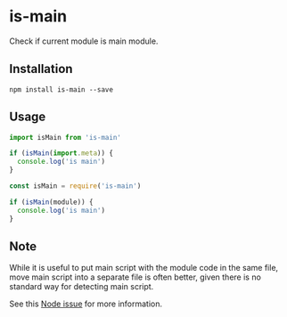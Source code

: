 # is-main

Check if current module is main module.

## Installation

```
npm install is-main --save
```

## Usage

<!-- eslint-disable strict -->

```js
import isMain from 'is-main'

if (isMain(import.meta)) {
  console.log('is main')
}
```

```js
const isMain = require('is-main')

if (isMain(module)) {
  console.log('is main')
}
```

## Note

While it is useful to put main script with the module code in the same file,
move main script into a separate file is often better,
given there is no standard way for detecting main script.

See this [Node issue](https://github.com/nodejs/node/issues/15760) for more information.
